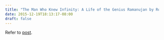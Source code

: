 ```yaml
---
title: "The Man Who Knew Infinity: A Life of the Genius Ramanujan by Robert Kanigel - Review by Abhishek Desikan"
date: 2015-12-19T18:13:17-08:00
draft: false
---
```


Refer to [post](https://madrasmedley.com/posts/ramanujan/).


